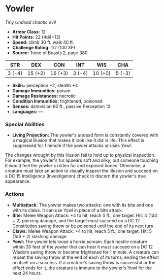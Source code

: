 # Yowler

*Tiny* *Undead* *chaotic evil*

- **Armor Class:** 12
- **Hit Points:** 22 (4d4+12)
- **Speed:** climb 30 ft. walk 40 ft.
- **Challenge Rating:** 1/2 (100 XP)
- **Source:** Tome of Beasts 2, page 380

| STR | DEX | CON | INT | WIS | CHA |
| --- | --- | --- | --- | --- | --- |
| 3 (-4) | 15 (+2) | 16 (+3) | 3 (-4) | 10 (+0) | 5 (-3) |

- **Skills:** perception +2, stealth +4
- **Damage Immunities:** poison
- **Damage Resistances:** necrotic
- **Condition Immunities:** frightened, poisoned
- **Senses:** darkvision 60 ft., passive Perception 12
- **Languages:** —

### Special Abilities

- **Living Projection:** The yowler's undead form is constantly covered with a magical illusion that makes it look like it did in life. This effect is suppressed for 1 minute if the yowler attacks or uses Yowl.

The changes wrought by this illusion fail to hold up to physical inspection. For example, the yowler's fur appears soft and silky, but someone touching it would feel the yowler's rotten fur and exposed bones. Otherwise, a creature must take an action to visually inspect the illusion and succeed on a DC 15 Intelligence (Investigation) check to discern the yowler's true appearance.

### Actions

- **Multiattack:** The yowler makes two attacks: one with its bite and one with its claws. It can use Yowl in place of a bite attack.
- **Bite:** Melee Weapon Attack: +4 to hit, reach 5 ft., one target. Hit: 4 (1d4 + 2) piercing damage, and the target must succeed on a DC 12 Constitution saving throw or be poisoned until the end of its next turn.
- **Claws:** Melee Weapon Attack: +4 to hit, reach 5 ft., one target. Hit: 5 (1d6 + 2) slashing damage.
- **Yowl:** The yowler lets loose a horrid scream. Each hostile creature within 30 feet of the yowler that can hear it must succeed on a DC 12 Wisdom saving throw or become frightened for 1 minute. A creature can repeat the saving throw at the end of each of its turns, ending the effect on itself on a success. If a creature's saving throw is successful or the effect ends for it, the creature is immune to the yowler's Yowl for the next 24 hours.


